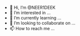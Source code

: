 - 👋 Hi, I’m @NEER1DEEK
- 👀 I’m interested in ...
- 🌱 I’m currently learning ...
- 💞️ I’m looking to collaborate on ...
- 📫 How to reach me ...

<!---
NEER1DEEK/NEER1DEEK is a ✨ special ✨ repository because its `README.md` (this file) appears on your GitHub profile.
You can click the Preview link to take a look at your changes.
--->
